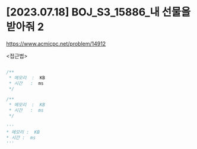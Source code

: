 #   [2023.07.18] BOJ_S3_15886_내 선물을 받아줘 2
https://www.acmicpc.net/problem/14912

<접근법>

```
```




```java
/**
 * 메모리  :  KB
 * 시간   :  ms
 */
```



```js
/**
 * 메모리  :  KB
 * 시간   :  ms
 */
```




```python
'''
* 메모리 :  KB
* 시간 :  ms
'''
```
